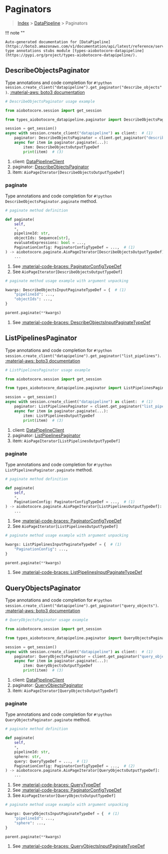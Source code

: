 # Paginators

> [Index](../README.md) > [DataPipeline](./README.md) > Paginators

!!! note ""

    Auto-generated documentation for [DataPipeline](https://boto3.amazonaws.com/v1/documentation/api/latest/reference/services/datapipeline.html#datapipeline)
    type annotations stubs module [types-aiobotocore-datapipeline](https://pypi.org/project/types-aiobotocore-datapipeline/).

## DescribeObjectsPaginator

Type annotations and code completion for `#!python session.create_client("datapipeline").get_paginator("describe_objects")`.
[:material-aws: boto3 documentation](https://boto3.amazonaws.com/v1/documentation/api/latest/reference/services/datapipeline/paginator/DescribeObjects.html#DataPipeline.Paginator.DescribeObjects)

```python
# DescribeObjectsPaginator usage example

from aiobotocore.session import get_session

from types_aiobotocore_datapipeline.paginator import DescribeObjectsPaginator

session = get_session()
async with session.create_client("datapipeline") as client:  # (1)
    paginator: DescribeObjectsPaginator = client.get_paginator("describe_objects")  # (2)
    async for item in paginator.paginate(...):
        item: DescribeObjectsOutputTypeDef
        print(item)  # (3)
```

1. client: [DataPipelineClient](./client.md)
2. paginator: [DescribeObjectsPaginator](./paginators.md#describeobjectspaginator)
3. item: `AioPageIterator[DescribeObjectsOutputTypeDef]`


### paginate

Type annotations and code completion for `#!python DescribeObjectsPaginator.paginate` method.

```python
# paginate method definition

def paginate(
    self,
    *,
    pipelineId: str,
    objectIds: Sequence[str],
    evaluateExpressions: bool = ...,
    PaginationConfig: PaginatorConfigTypeDef = ...,  # (1)
) -> aiobotocore.paginate.AioPageIterator[DescribeObjectsOutputTypeDef]:  # (2)
    ...
```

1. See [:material-code-braces: PaginatorConfigTypeDef](./type_defs.md#paginatorconfigtypedef)
2. See `AioPageIterator[DescribeObjectsOutputTypeDef]`


```python
# paginate method usage example with argument unpacking

kwargs: DescribeObjectsInputPaginateTypeDef = {  # (1)
    "pipelineId": ...,
    "objectIds": ...,
}

parent.paginate(**kwargs)
```

1. See [:material-code-braces: DescribeObjectsInputPaginateTypeDef](./type_defs.md#describeobjectsinputpaginatetypedef)
## ListPipelinesPaginator

Type annotations and code completion for `#!python session.create_client("datapipeline").get_paginator("list_pipelines")`.
[:material-aws: boto3 documentation](https://boto3.amazonaws.com/v1/documentation/api/latest/reference/services/datapipeline/paginator/ListPipelines.html#DataPipeline.Paginator.ListPipelines)

```python
# ListPipelinesPaginator usage example

from aiobotocore.session import get_session

from types_aiobotocore_datapipeline.paginator import ListPipelinesPaginator

session = get_session()
async with session.create_client("datapipeline") as client:  # (1)
    paginator: ListPipelinesPaginator = client.get_paginator("list_pipelines")  # (2)
    async for item in paginator.paginate(...):
        item: ListPipelinesOutputTypeDef
        print(item)  # (3)
```

1. client: [DataPipelineClient](./client.md)
2. paginator: [ListPipelinesPaginator](./paginators.md#listpipelinespaginator)
3. item: `AioPageIterator[ListPipelinesOutputTypeDef]`


### paginate

Type annotations and code completion for `#!python ListPipelinesPaginator.paginate` method.

```python
# paginate method definition

def paginate(
    self,
    *,
    PaginationConfig: PaginatorConfigTypeDef = ...,  # (1)
) -> aiobotocore.paginate.AioPageIterator[ListPipelinesOutputTypeDef]:  # (2)
    ...
```

1. See [:material-code-braces: PaginatorConfigTypeDef](./type_defs.md#paginatorconfigtypedef)
2. See `AioPageIterator[ListPipelinesOutputTypeDef]`


```python
# paginate method usage example with argument unpacking

kwargs: ListPipelinesInputPaginateTypeDef = {  # (1)
    "PaginationConfig": ...,
}

parent.paginate(**kwargs)
```

1. See [:material-code-braces: ListPipelinesInputPaginateTypeDef](./type_defs.md#listpipelinesinputpaginatetypedef)
## QueryObjectsPaginator

Type annotations and code completion for `#!python session.create_client("datapipeline").get_paginator("query_objects")`.
[:material-aws: boto3 documentation](https://boto3.amazonaws.com/v1/documentation/api/latest/reference/services/datapipeline/paginator/QueryObjects.html#DataPipeline.Paginator.QueryObjects)

```python
# QueryObjectsPaginator usage example

from aiobotocore.session import get_session

from types_aiobotocore_datapipeline.paginator import QueryObjectsPaginator

session = get_session()
async with session.create_client("datapipeline") as client:  # (1)
    paginator: QueryObjectsPaginator = client.get_paginator("query_objects")  # (2)
    async for item in paginator.paginate(...):
        item: QueryObjectsOutputTypeDef
        print(item)  # (3)
```

1. client: [DataPipelineClient](./client.md)
2. paginator: [QueryObjectsPaginator](./paginators.md#queryobjectspaginator)
3. item: `AioPageIterator[QueryObjectsOutputTypeDef]`


### paginate

Type annotations and code completion for `#!python QueryObjectsPaginator.paginate` method.

```python
# paginate method definition

def paginate(
    self,
    *,
    pipelineId: str,
    sphere: str,
    query: QueryTypeDef = ...,  # (1)
    PaginationConfig: PaginatorConfigTypeDef = ...,  # (2)
) -> aiobotocore.paginate.AioPageIterator[QueryObjectsOutputTypeDef]:  # (3)
    ...
```

1. See [:material-code-braces: QueryTypeDef](./type_defs.md#querytypedef)
2. See [:material-code-braces: PaginatorConfigTypeDef](./type_defs.md#paginatorconfigtypedef)
3. See `AioPageIterator[QueryObjectsOutputTypeDef]`


```python
# paginate method usage example with argument unpacking

kwargs: QueryObjectsInputPaginateTypeDef = {  # (1)
    "pipelineId": ...,
    "sphere": ...,
}

parent.paginate(**kwargs)
```

1. See [:material-code-braces: QueryObjectsInputPaginateTypeDef](./type_defs.md#queryobjectsinputpaginatetypedef)
